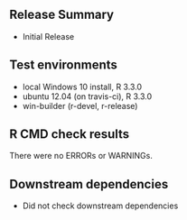 ## Release Summary
* Initial Release

## Test environments
* local Windows 10 install, R 3.3.0
* ubuntu 12.04 (on travis-ci), R 3.3.0
* win-builder (r-devel, r-release)

## R CMD check results
There were no ERRORs or WARNINGs.

## Downstream dependencies
*  Did not check downstream dependencies